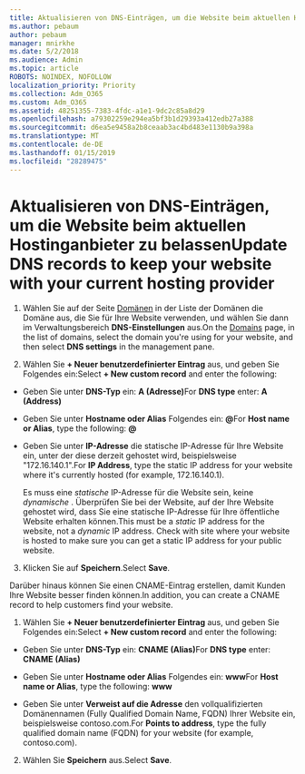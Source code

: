 ```yaml
---
title: Aktualisieren von DNS-Einträgen, um die Website beim aktuellen Hostinganbieter zu belassen
ms.author: pebaum
author: pebaum
manager: mnirkhe
ms.date: 5/2/2018
ms.audience: Admin
ms.topic: article
ROBOTS: NOINDEX, NOFOLLOW
localization_priority: Priority
ms.collection: Adm_O365
ms.custom: Adm_O365
ms.assetid: 48251355-7383-4fdc-a1e1-9dc2c85a8d29
ms.openlocfilehash: a79302259e294ea5bf3b1d29393a412edb27a388
ms.sourcegitcommit: d6ea5e9458a2b8ceaab3ac4bd483e1130b9a398a
ms.translationtype: MT
ms.contentlocale: de-DE
ms.lasthandoff: 01/15/2019
ms.locfileid: "28289475"
---
```

# <a name="update-dns-records-to-keep-your-website-with-your-current-hosting-provider"></a><span data-ttu-id="9924c-102">Aktualisieren von DNS-Einträgen, um die Website beim aktuellen Hostinganbieter zu belassen</span><span class="sxs-lookup"><span data-stu-id="9924c-102">Update DNS records to keep your website with your current hosting provider</span></span>

1. <span data-ttu-id="9924c-103">Wählen Sie auf der Seite [Domänen](https://portal.office.com/adminportal/home#/Domains) in der Liste der Domänen die Domäne aus, die Sie für Ihre Website verwenden, und wählen Sie dann im Verwaltungsbereich **DNS-Einstellungen** aus.</span><span class="sxs-lookup"><span data-stu-id="9924c-103">On the [Domains](https://portal.office.com/adminportal/home#/Domains) page, in the list of domains, select the domain you're using for your website, and then select **DNS settings** in the management pane.</span></span> 
    
2. <span data-ttu-id="9924c-104">Wählen Sie **+ Neuer benutzerdefinierter Eintrag** aus, und geben Sie Folgendes ein:</span><span class="sxs-lookup"><span data-stu-id="9924c-104">Select **+ New custom record** and enter the following:</span></span> 
    
  - <span data-ttu-id="9924c-105">Geben Sie unter **DNS-Typ** ein: **A (Adresse)**</span><span class="sxs-lookup"><span data-stu-id="9924c-105">For **DNS type** enter: **A (Address)**</span></span>
    
  - <span data-ttu-id="9924c-106">Geben Sie unter **Hostname oder Alias** Folgendes ein: **@**</span><span class="sxs-lookup"><span data-stu-id="9924c-106">For **Host name or Alias**, type the following: **@**</span></span>
    
  - <span data-ttu-id="9924c-107">Geben Sie unter **IP-Adresse** die statische IP-Adresse für Ihre Website ein, unter der diese derzeit gehostet wird, beispielsweise "172.16.140.1".</span><span class="sxs-lookup"><span data-stu-id="9924c-107">For **IP Address**, type the static IP address for your website where it's currently hosted (for example, 172.16.140.1).</span></span> 
    
    <span data-ttu-id="9924c-p101">Es muss eine  *statische*  IP-Adresse für die Website sein, keine  *dynamische*  . Überprüfen Sie bei der Website, auf der Ihre Website gehostet wird, dass Sie eine statische IP-Adresse für Ihre öffentliche Website erhalten können.</span><span class="sxs-lookup"><span data-stu-id="9924c-p101">This must be a  *static*  IP address for the website, not a  *dynamic*  IP address. Check with site where your website is hosted to make sure you can get a static IP address for your public website.</span></span> 
    
3. <span data-ttu-id="9924c-110">Klicken Sie auf **Speichern**.</span><span class="sxs-lookup"><span data-stu-id="9924c-110">Select **Save**.</span></span> 
    
<span data-ttu-id="9924c-111">Darüber hinaus können Sie einen CNAME-Eintrag erstellen, damit Kunden Ihre Website besser finden können.</span><span class="sxs-lookup"><span data-stu-id="9924c-111">In addition, you can create a CNAME record to help customers find your website.</span></span>
  
1. <span data-ttu-id="9924c-112">Wählen Sie **+ Neuer benutzerdefinierter Eintrag** aus, und geben Sie Folgendes ein:</span><span class="sxs-lookup"><span data-stu-id="9924c-112">Select **+ New custom record** and enter the following:</span></span> 
    
  - <span data-ttu-id="9924c-113">Geben Sie unter **DNS-Typ** ein: **CNAME (Alias)**</span><span class="sxs-lookup"><span data-stu-id="9924c-113">For **DNS type** enter: **CNAME (Alias)**</span></span>
    
  - <span data-ttu-id="9924c-114">Geben Sie unter **Hostname oder Alias** Folgendes ein: **www**</span><span class="sxs-lookup"><span data-stu-id="9924c-114">For **Host name or Alias**, type the following: **www**</span></span>
    
  - <span data-ttu-id="9924c-115">Geben Sie unter **Verweist auf die Adresse** den vollqualifizierten Domänennamen (Fully Qualified Domain Name, FQDN) Ihrer Website ein, beispielsweise contoso.com.</span><span class="sxs-lookup"><span data-stu-id="9924c-115">For **Points to address**, type the fully qualified domain name (FQDN) for your website (for example, contoso.com).</span></span> 
    
2. <span data-ttu-id="9924c-116">Wählen Sie **Speichern** aus.</span><span class="sxs-lookup"><span data-stu-id="9924c-116">Select **Save**.</span></span> 
    

